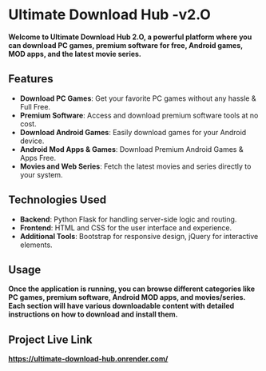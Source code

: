 # Ultimate Download Hub -v2.O
**Welcome to Ultimate Download Hub 2.O, a powerful platform where you can download PC games, premium software for free, Android games, MOD apps, and the latest movie series.**

## Features

- **Download PC Games**: Get your favorite PC games without any hassle & Full Free.
- **Premium Software**: Access and download premium software tools at no cost.
- **Download Android Games**: Easily download games for your Android device.
- **Android Mod Apps & Games**: Download Premium Android Games & Apps Free.
- **Movies and Web Series**: Fetch the latest movies and series directly to your system.

## Technologies Used
- **Backend**: Python Flask for handling server-side logic and routing.
- **Frontend**: HTML and CSS for the user interface and experience.
- **Additional Tools**: Bootstrap for responsive design, jQuery for interactive elements.

## Usage
**Once the application is running, you can browse different categories like PC games, premium software, Android MOD apps, and movies/series. Each section will have various downloadable content with detailed instructions on how to download and install them.**

## Project Live Link
**https://ultimate-download-hub.onrender.com/**
